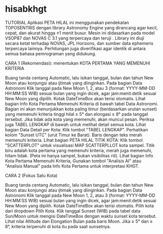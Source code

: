 # hisabkhgt

TUTORIAL
Aplikasi PETA HILAL ini menggunakan pendekatan TOPOSENTRIS dengan library Astronomy Engine yang dirancang agar kecil, cepat, dan akurat hingga ±1 menit busur. Mesin ini didasarkan pada model VSOP87 dan NOVAS C 3.1 yang terpercaya dan teruji . Library ini diuji secara ketat terhadap NOVAS, JPL Horizons, dan sumber data ephemeris terpercaya lainnya. Perhitungan juga diverifikasi agar identik di antara semua bahasa pemrograman yang didukung.

CARA 1 (Rekomendasi): menentukan KOTA PERTAMA YANG MEMENUHI KRITERIA

Buang tanda centang Automatic, lalu isikan tanggal, bulan dan tahun New Moon atau konjungsi atau ijtimak yang diinginkan.
Pada bagian Data Astronomi Klik tanggal pada New Moon 1, 2, atau 3 (format: YYYY-MM-DD HH:MM:SS WIB) sesuai bulan yang ingin dicek, agar jam:menit:detik sesuai New Moon yang dipilih. Kotak DateTimeBox akan terisi otomatis.
Lihat bagian Info Kota Pertama Memenuhi Kriteria di bawah tabel Data Astronomi. Bagian ini akan menunjukkan kota paling timur (berdasarkan urutan sunset) yang memenuhi kriteria tinggi hilal ≥ 5° dan elongasi ≥ 8° pada tanggal tersebut.
Jika tidak ada kota yang memenuhi, akan muncul pesan. Periksa juga TABEL LENGKAP di bawah untuk melihat detail semua kota.
Lihat bagian Data Detail per Kota: Klik tombol "TABEL LENGKAP". Perhatikan kolom "Sunset UTC" (urut Timur ke Barat). Baris dengan teks merah memenuhi kriteria.
Lihat bagian PETA HILAL TITIK KOTA: Klik tombol "SCATTERPLOT" untuk visualisasi MAP SCATTERPLLOT kota sampel. Titik biru adalah kota pertama yang memenuhi kriteria, merah juga memenuhi, hitam tidak. (Peta ini hanya sampel, bukan visibilitas riil).
Lihat bagian Info Kota Pertama Memenuhi Kriteria, Gunakan tombol "Analisis AI" atau "Analisis Manual" pada Info Kota Pertama untuk interpretasi KHGT.

CARA 2 (Fokus Satu Kota)

Buang tanda centang Automatic, lalu isikan tanggal, bulan dan tahun New Moon atau konjungsi atau ijtimak yang diinginkan.
Pada bagian Data Astronomi Klik tanggal pada New Moon 1, 2, atau 3 (format: YYYY-MM-DD HH:MM:SS WIB) sesuai bulan yang ingin dicek, agar jam:menit:detik sesuai New Moon yang dipilih. Kotak DateTimeBox akan terisi otomatis.
Pilih kota dari dropdown Pilih Kota.
Klik tanggal Sunset (WIB) pada tabel data Sun/Moon untuk mengisi DateTimeBox dengan waktu sunset kota tersebut.
Lihat nilai Altitude dan Elongation Bulan pada baris Moon. Jika ≥ 5° dan ≥ 8°, kriteria terpenuhi di kota itu pada saat sunsetnya.
